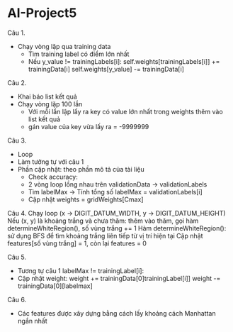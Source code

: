 # AI-Project5

Câu 1.

- Chạy vòng lặp qua training data
  - Tìm training label có điểm lớn nhất
  - Nếu y_value != trainingLabels[i]:
      self.weights[trainingLabels[i]] += trainingData[i]
      self.weights[y_value] -= trainingData[i]

Câu 2.

- Khai báo list kết quả
- Chạy vòng lặp 100 lần
  - Với mỗi lần lập lấy ra key có value lớn nhất trong weights thêm vào list kết quả
  - gán value của key vừa lấy ra = -9999999

Câu 3.

- Loop
- Làm tưởng tự với câu 1
- Phần cập nhật: theo phần mô tả của tài liệu
  - Check accuracy:
  - 2 vòng loop lồng nhau trên validationData -> validationLabels
  - Tìm labelMax -> Tính tổng số labelMax = validationLabels[i]
  - Cập nhật weights = gridWeights[Cmax]

Câu 4.
Chạy loop (x -> DIGIT_DATUM_WIDTH, y -> DIGIT_DATUM_HEIGHT)
Nếu (x, y) là khoảng trắng và chưa thăm: thêm vào thăm, gọi hàm determineWhiteRegion(), số vùng trắng += 1
Hàm determineWhiteRegion(): sử dụng BFS để tìm khoảng trắng liên tiếp từ vị trí hiện tại
Cập nhật features[số vùng trắng] = 1, còn lại features = 0

Câu 5.

- Tương tự câu 1
  labelMax != trainingLabel[i]:
- Cập nhật weight:
  weight += trainingData[0]trainingLabel[i]]
  weight -= trainingData[0][labelmax]

Câu 6.

- Các features được xây dựng bằng cách lấy khoảng cách Manhattan ngắn nhất
